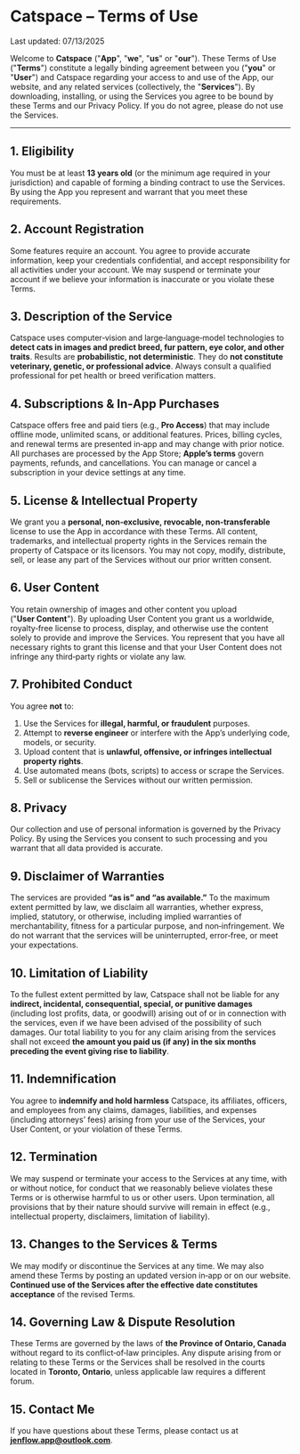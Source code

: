 # Catspace – Terms of Use

Last updated: 07/13/2025

Welcome to **Catspace** ("**App**", "**we**", "**us**" or "**our**"). These Terms of Use ("**Terms**") constitute a legally binding agreement between you ("**you**" or "**User**") and Catspace regarding your access to and use of the App, our website, and any related services (collectively, the "**Services**"). By downloading, installing, or using the Services you agree to be bound by these Terms and our Privacy Policy. If you do not agree, please do not use the Services.

---

## 1. Eligibility
You must be at least **13 years old** (or the minimum age required in your jurisdiction) and capable of forming a binding contract to use the Services. By using the App you represent and warrant that you meet these requirements.

## 2. Account Registration
Some features require an account. You agree to provide accurate information, keep your credentials confidential, and accept responsibility for all activities under your account. We may suspend or terminate your account if we believe your information is inaccurate or you violate these Terms.

## 3. Description of the Service
Catspace uses computer‑vision and large‑language‑model technologies to **detect cats in images and predict breed, fur pattern, eye color, and other traits**. Results are **probabilistic, not deterministic**. They do **not constitute veterinary, genetic, or professional advice**. Always consult a qualified professional for pet health or breed verification matters.

## 4. Subscriptions & In‑App Purchases
Catspace offers free and paid tiers (e.g., **Pro Access**) that may include offline mode, unlimited scans, or additional features. Prices, billing cycles, and renewal terms are presented in‑app and may change with prior notice. All purchases are processed by the App Store; **Apple’s terms** govern payments, refunds, and cancellations. You can manage or cancel a subscription in your device settings at any time.

## 5. License & Intellectual Property
We grant you a **personal, non‑exclusive, revocable, non‑transferable** license to use the App in accordance with these Terms. All content, trademarks, and intellectual property rights in the Services remain the property of Catspace or its licensors. You may not copy, modify, distribute, sell, or lease any part of the Services without our prior written consent.

## 6. User Content
You retain ownership of images and other content you upload ("**User Content**"). By uploading User Content you grant us a worldwide, royalty‑free license to process, display, and otherwise use the content solely to provide and improve the Services. You represent that you have all necessary rights to grant this license and that your User Content does not infringe any third‑party rights or violate any law.

## 7. Prohibited Conduct
You agree **not** to:
1. Use the Services for **illegal, harmful, or fraudulent** purposes.
2. Attempt to **reverse engineer** or interfere with the App’s underlying code, models, or security.
3. Upload content that is **unlawful, offensive, or infringes intellectual property rights**.
4. Use automated means (bots, scripts) to access or scrape the Services.
5. Sell or sublicense the Services without our written permission.

## 8. Privacy
Our collection and use of personal information is governed by the Privacy Policy. By using the Services you consent to such processing and you warrant that all data provided is accurate.

## 9. Disclaimer of Warranties
The services are provided **“as is” and “as available.”** To the maximum extent permitted by law, we disclaim all warranties, whether express, implied, statutory, or otherwise, including implied warranties of merchantability, fitness for a particular purpose, and non‑infringement. We do not warrant that the services will be uninterrupted, error‑free, or meet your expectations.

## 10. Limitation of Liability
To the fullest extent permitted by law, Catspace shall not be liable for any **indirect, incidental, consequential, special, or punitive damages** (including lost profits, data, or goodwill) arising out of or in connection with the services, even if we have been advised of the possibility of such damages. Our total liability to you for any claim arising from the services shall not exceed **the amount you paid us (if any) in the six months preceding the event giving rise to liability**.

## 11. Indemnification
You agree to **indemnify and hold harmless** Catspace, its affiliates, officers, and employees from any claims, damages, liabilities, and expenses (including attorneys’ fees) arising from your use of the Services, your User Content, or your violation of these Terms.

## 12. Termination
We may suspend or terminate your access to the Services at any time, with or without notice, for conduct that we reasonably believe violates these Terms or is otherwise harmful to us or other users. Upon termination, all provisions that by their nature should survive will remain in effect (e.g., intellectual property, disclaimers, limitation of liability).

## 13. Changes to the Services & Terms
We may modify or discontinue the Services at any time. We may also amend these Terms by posting an updated version in‑app or on our website. **Continued use of the Services after the effective date constitutes acceptance** of the revised Terms.

## 14. Governing Law & Dispute Resolution
These Terms are governed by the laws of **the Province of Ontario, Canada** without regard to its conflict‑of‑law principles. Any dispute arising from or relating to these Terms or the Services shall be resolved in the courts located in **Toronto, Ontario**, unless applicable law requires a different forum.

## 15. Contact Me
If you have questions about these Terms, please contact us at **jenflow.app@outlook.com**.
